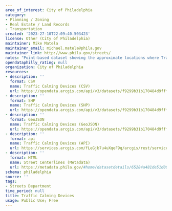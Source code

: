 ```yaml
---
area_of_interest: City of Philadelphia
category:
- Planning / Zoning
- Real Estate / Land Records
- Transportation
created: '2023-27-10T22:09:40.503423'
license: Other (City of Philadelphia)
maintainer: Mike Matela
maintainer_email: michael.matela@phila.gov
maintainer_link: http://www.phila.gov/streets/
notes: "Point-based dataset showing the approximate locations where Traffic Calming Devices exist in the street to reduce speeding of motor vehicles. Traffic Calming Devices examples are speed cushions, speed humps, and speed tables. These devices could be made of asphalt or rubber materials."
opendataphilly_rating: null
organization: City of Philadelphia
resources:
- description: ''
  format: CSV
  name: Traffic Calming Devices (CSV)
  url: https://opendata.arcgis.com/api/v3/datasets/f9299b31b170484d9fff30b81014933f_0/downloads/data?format=csv&spatialRefId=4326&where=1%3D1
- description: ''
  format: SHP
  name: Traffic Calming Devices (SHP)
  url: https://opendata.arcgis.com/api/v3/datasets/f9299b31b170484d9fff30b81014933f_0/downloads/data?format=shp&spatialRefId=4326&where=1%3D1
- description: ''
  format: GeoJSON
  name: Traffic Calming Devices (GeoJSON)
  url: https://opendata.arcgis.com/api/v3/datasets/f9299b31b170484d9fff30b81014933f_0/downloads/data?format=geojson&spatialRefId=4326&where=1%3D1
- description: ''
  format: api
  name: Traffic Calming Devices (API)
  url: https://services.arcgis.com/fLeGjb7u4uXqeF9q/arcgis/rest/services/traffic_calming_devices/FeatureServer/0/query?outFields=*&where=1%3D1
- description: ''
  format: HTML
  name: Street Centerlines (Metadata)
  url: https://metadata.phila.gov/#home/datasetdetails/65284a481de51d0028f8720e/representationdetails/65284a481de51d0028f87238/
schema: philadelphia
source: ''
tags:
- Streets Department
time_period: null
title: Traffic Calming Devices
usage: Public Use; Free
---
```

